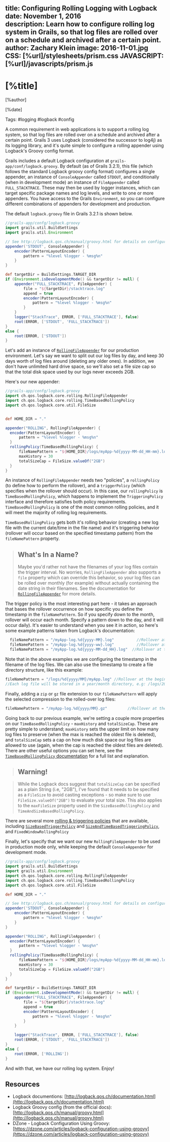 title: Configuring Rolling Logging with Logback
date: November 1, 2016  
description: Learn how to configure rolling log system in Grails, so that log files are rolled over on a schedule and archived after a certain point.
author: Zachary Klein
image: 2016-11-01.jpg  
CSS: [%url]/stylesheets/prism.css
JAVASCRIPT: [%url]/javascripts/prism.js
---

# [%title]

[%author]

[%date] 

Tags: #logging #logback #config

A common requirement in web applications is to support a rolling log system, so that log files are rolled over on a schedule and archived after a certain point. Grails 3 uses Logback (considered the successor to log4j) as its logging library, and it's quite simple to configure a rolling appender using Logback's Groovy config format.

Grails includes a default Logback configuration at `grails-app/conf/logback.groovy`. By default (as of Grails 3.2.1), this file (which follows the standard Logback groovy config format) configures a single appender, an instance of `ConsoleAppender` called `STDOUT`, and conditionally (when in development mode) an instance of `FileAppender` called `FULL_STACKTRACE`. These may then be used by logger instances, which can target specific package names and log levels, and write to one or more appenders. You have access to the Grails `Environment`, so you can configure different combinations of appenders for development and production.

The default `logback.groovy` file in Grails 3.2.1 is shown below.

```groovy
//grails-app/confg/logback.groovy
import grails.util.BuildSettings
import grails.util.Environment

// See http://logback.qos.ch/manual/groovy.html for details on configuration
appender('STDOUT', ConsoleAppender) {
    encoder(PatternLayoutEncoder) {
        pattern = "%level %logger - %msg%n"
    }
}

def targetDir = BuildSettings.TARGET_DIR
if (Environment.isDevelopmentMode() && targetDir != null) {
    appender("FULL_STACKTRACE", FileAppender) {
        file = "${targetDir}/stacktrace.log"
        append = true
        encoder(PatternLayoutEncoder) {
            pattern = "%level %logger - %msg%n"
        }
    }
    logger("StackTrace", ERROR, ['FULL_STACKTRACE'], false)
    root(ERROR, ['STDOUT', 'FULL_STACKTRACE'])
}
else {
    root(ERROR, ['STDOUT'])
}
```

Let's add an instance of [`RollingFileAppender`](http://logback.qos.ch/manual/appenders.html#RollingFileAppender) for our production environment. Let's say we want to split out our log files by day, and keep 30 days worth of log files around (deleting any older ones). In addition, we don't have unlimited hard drive space, so we'll also set a file size cap so that the total disk space used by our logs never exceeds 2GB.

Here's our new appender:

```groovy
//grails-app/confg/logback.groovy
import ch.qos.logback.core.rolling.RollingFileAppender
import ch.qos.logback.core.rolling.TimeBasedRollingPolicy
import ch.qos.logback.core.util.FileSize


def HOME_DIR = "."

appender("ROLLING", RollingFileAppender) {
  encoder(PatternLayoutEncoder) {
      pattern = "%level %logger - %msg%n"
  }
  rollingPolicy(TimeBasedRollingPolicy) {
      fileNamePattern = "${HOME_DIR}/logs/myApp-%d{yyyy-MM-dd_HH-mm}.log"
      maxHistory = 30
      totalSizeCap = FileSize.valueOf("2GB")
  }
}
```

An instance of `RollingFileAppender` needs two "policies", a `rollingPolicy` (to define how to perform the rollover), and a `triggerPolicy` (which specifies when the rollover should occur). In this case, our `rollingPolicy` is `TimeBasedRollingPolicy`, which happens to implement the `TriggeringPolicy` interface and therefore satisfies both policy requirements. `TimeBasedRollingPolicy` is one of the most common rolling policies, and it will meet the majority of rolling log requirements.

`TimeBasedRollingPolicy` gets both it's rolling behavior (creating a new log file with the current date/time in the file name) and it's triggering behavior (rollover will occur based on the specified timestamp pattern) from the `fileNamePattern` property.

> ## What's In a Name?
>
>Maybe you'd rather not have the filenames of your log files contain the trigger interval. No worries, `RollingFileAppender` also supports a `file` property which can override this behavior, so your log files can be rolled over monthly (for example) without actually containing the date string in their filenames. See the documentation for [`RollingFileAppender`](http://logback.qos.ch/manual/appenders.html#RollingFileAppender) for more details.

The trigger policy is the most interesting part here - it takes an approach that bases the rollover occurrence on how specific you define the timestamp in the `fileNamePattern`.  So if you specify down to the month, rollover will occur each month. Specify a pattern down to the day, and it will occur daily). It's easier to understand when you see it in action, so here's some example patterns taken from Logback's documentation:

```groovy
  fileNamePattern = "/myApp-log.%d{yyyy-MM}.log"	      //Rollover at the beginning of each month, file format: myApp-log.2016-11.log
  fileNamePattern = "/myApp-log.%d{yyyy-ww}.log"	      //Rollover at the first day of each week. Note that the first day of the week depends on the locale.
  fileNamePattern = "/myApp-log.%d{yyyy-MM-dd_HH}.log"	//Rollover at the top of each hour.
```

Note that in the above examples we are configuring the timestamp in the filename of the log files. We can also use the timestamp to create a file directory structure, like this example:

```groovy
fileNamePattern = "/logs/%d{yyyy/MM}/myApp.log"	//Rollover at the beginning of each month.
//Each log file will be stored in a year/month directory, e.g: /logs/2016/11/myApp.log, /logs/2016/12/myApp.log, /logs/2017/01/myApp.log
```

Finally, adding a `zip` or `gz` file extension to our `fileNamePattern` will apply the selected compression to the rolled-over log files:

```groovy
fileNamePattern = "/myApp-log.%d{yyyy/MM}.gz"	      //Rollover at the beginning of each month, compress the rolled-over file with GZIP
```


Going back to our previous example, we're setting a couple more properties on our `TimeBasedRollingPolicy` -  `maxHistory` and `totalSizeCap`. These are pretty simple to understand; `maxHistory` sets the upper limit on how many log files to preserve (when the max is reached the oldest file is deleted), and `totalSizeCap` sets a cap on how much disk space our log files are allowed to use (again, when the cap is reached the oldest files are deleted). There are other useful options you can set here, see the [`TimeBasedRollingPolicy` documentation](http://logback.qos.ch/manual/appenders.html#TimeBasedRollingPolicy) for a full list and explanation.

> ## Warning!

> While the Logback docs suggest that `totalSizeCap` can be specified as a plain String (i.e, "2GB"), I've found that it needs to be specified as a `FileSize` to avoid casting exceptions - so make sure to use `FileSize.valueOf("2GB")` to evaluate your total size. This also applies to the `maxFileSize` property used in the `SizeBasedRollingPolicy` and `TimeAndSizeBasedRollingPolicy`.

There are several more [rolling & triggering policies](http://logback.qos.ch/manual/appenders.html#onRollingPolicies) that are available, including [`SizeBasedTriggerPolicy`](http://logback.qos.ch/manual/appenders.html#SizeBasedTriggeringPolicy) and [`SizeAndTimeBasedTriggeringPolicy`](http://logback.qos.ch/manual/appenders.html#SizeAndTimeBasedRollingPolicy), and `FixedWindowRollingPolicy`

Finally, let's specify that we want our new `RollingFileAppender` to be used in production mode only, while keeping the default `ConsoleAppender` for development mode.

```groovy
//grails-app/confg/logback.groovy
import grails.util.BuildSettings
import grails.util.Environment
import ch.qos.logback.core.rolling.RollingFileAppender
import ch.qos.logback.core.rolling.TimeBasedRollingPolicy
import ch.qos.logback.core.util.FileSize

def HOME_DIR = "."

// See http://logback.qos.ch/manual/groovy.html for details on configuration
appender('STDOUT', ConsoleAppender) {
    encoder(PatternLayoutEncoder) {
        pattern = "%level %logger - %msg%n"
    }
}

appender("ROLLING", RollingFileAppender) {
  encoder(PatternLayoutEncoder) {
      pattern = "%level %logger - %msg%n"
  }
  rollingPolicy(TimeBasedRollingPolicy) {
      fileNamePattern = "${HOME_DIR}/logs/myApp-%d{yyyy-MM-dd_HH-mm}.log"
      maxHistory = 30
      totalSizeCap = FileSize.valueOf("2GB")
  }
}

def targetDir = BuildSettings.TARGET_DIR
if (Environment.isDevelopmentMode() && targetDir != null) {
    appender("FULL_STACKTRACE", FileAppender) {
        file = "${targetDir}/stacktrace.log"
        append = true
        encoder(PatternLayoutEncoder) {
            pattern = "%level %logger - %msg%n"
        }
    }

    logger("StackTrace", ERROR, ['FULL_STACKTRACE'], false)
    root(ERROR, ['STDOUT', 'FULL_STACKTRACE'])
}
else {
    root(ERROR, ['ROLLING'])
}
```

And with that, we have our rolling log system. Enjoy!

## Resources

*   Logback documentions: [http://logback.qos.ch/documentation.html](http://logback.qos.ch/documentation.html)
*   Logback Groovy config (from the official docs): [http://logback.qos.ch/manual/groovy.html](http://logback.qos.ch/manual/groovy.html)
*   DZone - Logback Configuration Using Groovy:  [https://dzone.com/articles/logback-configuration-using-groovy](https://dzone.com/articles/logback-configuration-using-groovy)
